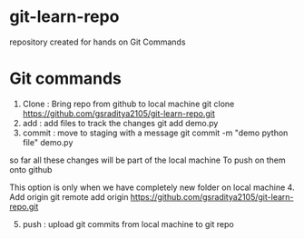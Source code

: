 # git-learn-repo
repository created for  hands on Git Commands

# Git commands
1. Clone : Bring repo from github to local machine 
        git clone https://github.com/gsraditya2105/git-learn-repo.git
2. add : add files to track the changes 
        git add demo.py
3. commit : move to staging with a message 
        git commit -m "demo python file" demo.py

so far all these changes will be part of the local machine 
To push on them onto github 

This option is only when we have completely new folder on local machine
4. Add origin
    git remote add origin https://github.com/gsraditya2105/git-learn-repo.git

5. push : upload git commits from local machine to git repo